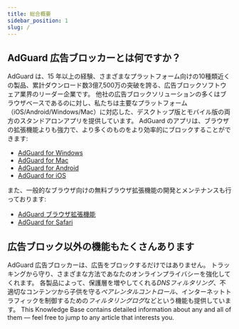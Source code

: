 ```yaml
---
title: 総合概要
sidebar_position: 1
slug: /
---
```


## AdGuard 広告ブロッカーとは何ですか？

AdGuard は、15 年以上の経験、さまざまなプラットフォーム向けの10種類近くの製品、累計ダウンロード数3億7,500万の突破を誇る、広告ブロックソフトウェア業界のリーダー企業です。 他社の広告ブロックソリューションの多くはブラウザベースであるのに対し、私たちは主要なプラットフォーム（iOS/Android/Windows/Mac）に対応した、デスクトップ版とモバイル版の両方のスタンドアロンアプリを提供しています。 AdGuard のアプリは、ブラウザの拡張機能よりも強力で、より多くのものをより効率的にブロックすることができます:

- [AdGuard for Windows](/adguard-for-windows/features/home-screen)
- [AdGuard for Mac](/adguard-for-mac/features/main)
- [AdGuard for Android](/adguard-for-android/features/protection/ad-blocking)
- [AdGuard for iOS](/adguard-for-ios/features/safari-protection)

また、一般的なブラウザ向けの無料ブラウザ拡張機能の開発とメンテナンスも行っております:

- [AdGuard ブラウザ拡張機能](/adguard-browser-extension/features/filters)
- [AdGuard for Safari](/adguard-for-safari/features/general)

## 広告ブロック以外の機能もたくさんあります

AdGuard 広告ブロッカーは、広告をブロックするだけではありません。 トラッキングから守り、さまざまな方法であなたのオンラインプライバシーを強化してくれます。 各製品によって、保護層を増やしてくれる*DNSフィルタリング*、不適切なコンテンツから子供を守る*ペアレンタルコントロール*、インターネットトラフィックを制御するための*フィルタリングログ*などという機能も提供しています。 This Knowledge Base contains detailed information about any and all of them — feel free to jump to any article that interests you.
